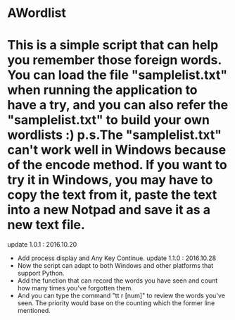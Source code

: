 # AWordlist
  This is a simple script that can help you remember those foreign words. You can load the file "samplelist.txt" when running the application to have a try, and you can also refer the "samplelist.txt" to build your own wordlists :)
  p.s.The "samplelist.txt" can't work well in Windows because of the encode method. If you want to try it in Windows, you may have to copy the text from it, paste the text into a new Notpad and save it as a new text file.
==============================================================================
update 1.0.1 : 2016.10.20
  - Add process display and Any Key Continue.
update 1.1.0 : 2016.10.28
  - Now the script can adapt to both Windows and other platforms that support Python.
  - Add the function that can record the words you have seen and count how many times you've forgotten them. 
  - And you can type the command "tt r [num]" to review the words you've seen. The priority would base on the counting which the former line mentioned.
